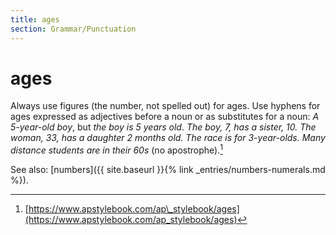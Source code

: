 ```yaml
---
title: ages
section: Grammar/Punctuation
---
```

# ages

Always use figures (the number, not spelled out) for ages. Use hyphens for ages expressed as adjectives before a noun or as substitutes for a noun: _A 5-year-old boy_, but _the boy is 5 years old_. _The boy, 7, has a sister, 10._ _The woman, 33, has a daughter 2 months old._ _The race is for 3-year-olds._ _Many distance students are in their 60s_ (no apostrophe).[^4]

See also: [numbers]({{ site.baseurl }}{% link _entries/numbers-numerals.md %}).

[^4]: [https://www.apstylebook.com/ap\_stylebook/ages](https://www.apstylebook.com/ap_stylebook/ages)